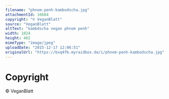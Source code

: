 ```yaml
---
filename: "phnom-penh-kambodscha.jpg"
attachmentId: 16684
copyright: "© VeganBlatt"
source: "VeganBlatt"
altText: "kambdscha vegan phnom penh"
width: 1024
height: 462
mimeType: "image/jpeg"
uploadDate: "2015-12-17 12:06:51"
originalUrl: "https://bxq4fb.myraidbox.de/i/phnom-penh-kambodscha.jpg"
---
```


# Copyright

© VeganBlatt
